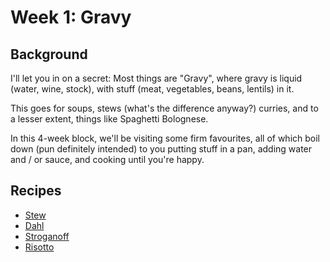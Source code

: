 # Week 1: Gravy

## Background

I'll let you in on a secret: Most things are "Gravy", where gravy is liquid (water, wine, stock), with stuff (meat, vegetables, beans, lentils) in it.

This goes for soups, stews (what's the difference anyway?) curries, and to a lesser extent, things like Spaghetti Bolognese.

In this 4-week block, we'll be visiting some firm favourites, all of which boil down (pun definitely intended) to you putting stuff in a pan, adding water and / or sauce, and cooking until you're happy.

## Recipes

- [Stew](stew.md)
- [Dahl](dahl.md)
- [Stroganoff](stroganoff.md)
- [Risotto](risotto.md)
